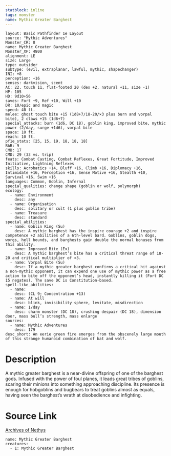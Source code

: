 ```yaml
---
statblock: inline
tags: monster
name: Mythic Greater Barghest
---
```

```statblock
layout: Basic Pathfinder 1e Layout
source: "Mythic Adventures"
Monster_CR: 8
name: Mythic Greater Barghest
Monster_XP: 4800
alignment: LE
size: Large
type: outsider
subtype: (evil, extraplanar, lawful, mythic, shapechanger)
INI: +8
perception: +16
senses: darkvision, scent
AC: 22, touch 11, flat-footed 20 (dex +2, natural +11, size -1)
HP: 105
HD: 9d10+56
saves: Fort +9, Ref +10, Will +10
DR: 10/epic and magic
speed: 40 ft.
melee: ghost touch bite +15 (1d8+7/18-20/×3 plus burn and vorpal bite), 2 claws +15 (1d6+7)
special_attacks: burn (1d6, DC 18), goblin king, improved bite, mythic power (2/day, surge +1d6), vorpal bite
space: 10 ft.
reach: 10 ft.
pf1e_stats: [25, 15, 19, 18, 18, 18]
BAB: 9
CMB: 17
CMD: 29 (33 vs. trip)
feats: Combat Casting, Combat Reflexes, Great Fortitude, Improved Initiative, Lightning Reflexes
skills: Acrobatics +14, Bluff +16, Climb +16, Diplomacy +16, Intimidate +16, Perception +16, Sense Motive +16, Stealth +10, Survival +16, Swim +16
languages: Common, Goblin, Infernal
special_qualities: change shape (goblin or wolf, polymorph)
ecology:
  - name: Environment
    desc: any
  - name: Organisation
    desc: solitary or cult (1 plus goblin tribe)
  - name: Treasure
    desc: standard
special_abilities:
  - name: Goblin King (Su)
    desc: A mythic barghest has the inspire courage +2 and inspire competence +2 abilities of a 6th-level bard. Goblins, goblin dogs, worgs, hell hounds, and barghests gain double the normal bonuses from this ability.
  - name: Improved Bite (Ex)
    desc: A mythic barghest’s bite has a critical threat range of 18-20 and critical multiplier of ×3.
  - name: Vorpal Bite (Su)
    desc: If a mythic greater barghest confirms a critical hit against a non-mythic opponent, it can expend one use of mythic power as a free action to bite off the opponent’s head, instantly killing it (Fort DC 15 negates). The save DC is Constitution-based.
spell-like_abilities:
  - name:
    desc: (CL 9; Concentration +13)
  - name: At will
    desc: blink, invisibility sphere, levitate, misdirection
  - name: 1/day
    desc: charm monster (DC 18), crushing despair (DC 18), dimension door, mass bull’s strength, mass enlarge
sources:
  - name: Mythic Adventures
    desc: 179
desc_short: An eerie green fire emerges from the obscenely large mouth of this strange humanoid combination of bat and wolf.
```
# Description
A mythic greater barghest is a near-divine offspring of one of the barghest gods. Infused with the power of foul planes, it leads great tribes of goblins, scaring their minions into something approaching discipline. Its presence is enough for hobgoblins and bugbears to treat goblins almost as equals, having seen the barghest’s wrath at disobedience and infighting.
# Source Link
[Archives of Nethys](https://aonprd.com/MythicMonsterDisplay.aspx?ItemName=Greater%20Barghest)
```encounter-table
name: Mythic Greater Barghest
creatures:
  - 1: Mythic Greater Barghest
```
